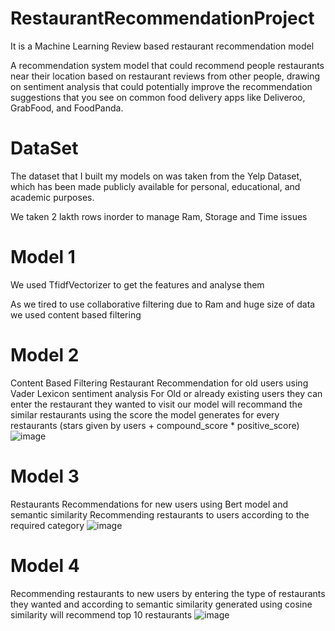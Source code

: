 # RestaurantRecommendationProject
It is a Machine Learning Review based restaurant recommendation model

A recommendation system model that could recommend people restaurants near their location based on restaurant reviews from other people, drawing on sentiment analysis that could potentially improve the recommendation suggestions that you see on common food delivery apps like Deliveroo, GrabFood, and FoodPanda.

# DataSet
The dataset that I built my models on was taken from the Yelp Dataset, which has been made publicly available for personal, educational, and academic purposes.

We taken 2 lakth rows inorder to manage Ram, Storage and Time issues

# Model 1

We used TfidfVectorizer to get the features and analyse them

As we tired to use collaborative filtering due to Ram and huge size of data we used content based filtering

# Model 2

Content Based Filtering
Restaurant Recommendation for old users using Vader Lexicon sentiment analysis
For Old or already existing users they can enter the restaurant they wanted to visit our model will recommand the similar restaurants using the score the model generates for every restaurants (stars given by users + compound_score * positive_score)
![image](https://user-images.githubusercontent.com/73640568/163662753-9e6d5e11-cfd3-48e5-bed1-b1be6d471ede.png)


# Model 3

Restaurants Recommendations for new users using Bert model and semantic similarity
Recommending restaurants to users according to the required category
![image](https://user-images.githubusercontent.com/73640568/163662765-91c5badf-7d7e-4061-aa0c-c817591199ae.png)


# Model 4

Recommending restaurants to new users by entering the type of restaurants they wanted and according to semantic similarity generated using cosine similarity will recommend top 10 restaurants
![image](https://user-images.githubusercontent.com/73640568/163662772-1c2f26b9-47a4-4b2a-a68b-e4e24aed03ff.png)


